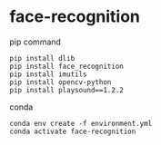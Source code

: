 # face-recognition
pip command
```
pip install dlib
pip install face_recognition
pip install imutils
pip install opencv-python
pip install playsound==1.2.2
```
conda
```
conda env create -f environment.yml
conda activate face-recognition
```
